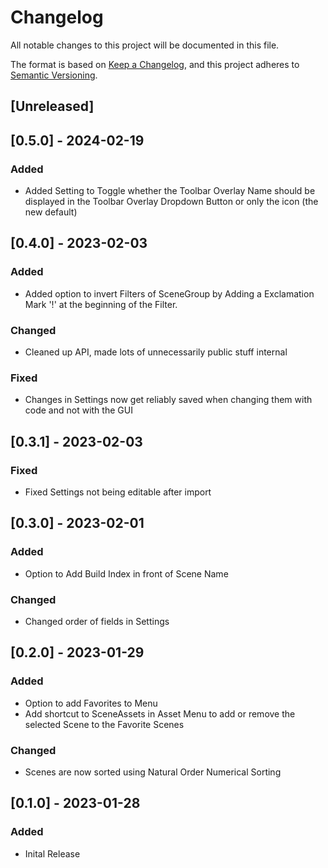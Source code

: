 # Changelog
All notable changes to this project will be documented in this file.

The format is based on [Keep a Changelog](https://keepachangelog.com/en/1.0.0/),
and this project adheres to [Semantic Versioning](https://semver.org/spec/v2.0.0.html).

## [Unreleased]

## [0.5.0] - 2024-02-19

### Added

- Added Setting to Toggle whether the Toolbar Overlay Name should be displayed in the Toolbar Overlay Dropdown Button or only the icon (the new default)

## [0.4.0] - 2023-02-03

### Added

- Added option to invert Filters of SceneGroup by Adding a Exclamation Mark '!' at the beginning of the Filter.

### Changed

- Cleaned up API, made lots of unnecessarily public stuff internal

### Fixed

- Changes in Settings now get reliably saved when changing them with code and not with the GUI

## [0.3.1] - 2023-02-03

### Fixed

- Fixed Settings not being editable after import

## [0.3.0] - 2023-02-01

### Added

- Option to Add Build Index in front of Scene Name

### Changed

- Changed order of fields in Settings

## [0.2.0] - 2023-01-29

### Added
- Option to add Favorites to Menu
- Add shortcut to SceneAssets in Asset Menu to add or remove the selected Scene to the Favorite Scenes

### Changed
- Scenes are now sorted using Natural Order Numerical Sorting

## [0.1.0] - 2023-01-28
### Added
- Inital Release